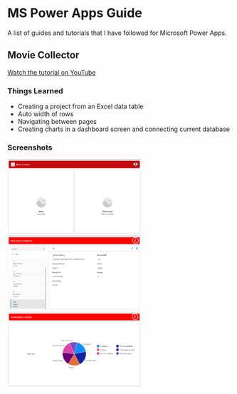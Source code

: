 # MS Power Apps Guide

A list of guides and tutorials that I have followed for Microsoft Power Apps.

## Movie Collector

[Watch the tutorial on YouTube](https://www.youtube.com/watch?v=-En6Q3i08Wc&t=2s)

### Things Learned
- Creating a project from an Excel data table
- Auto width of rows
- Navigating between pages
- Creating charts in a dashboard screen and connecting current database

### Screenshots
<img src="Inventory%20Management%20System/Images/1.png" alt="i1" width="300">
<img src="Inventory%20Management%20System/Images/2.png" alt="i2" width="300">
<img src="Inventory%20Management%20System/Images/3.png" alt="i3" width="300">
